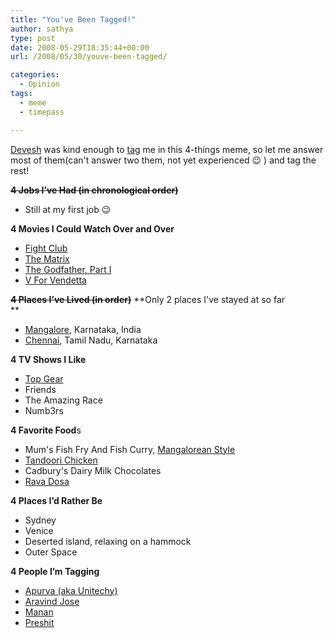 ```yaml
---
title: "You've Been Tagged!"
author: sathya
type: post
date: 2008-05-29T18:35:44+00:00
url: /2008/05/30/youve-been-tagged/

categories:
  - Opinion
tags:
  - meme
  - timepass

---
```



[Devesh][1] was kind enough to [tag][2] me in this 4-things meme, so let me answer most of them(can't answer two them, not yet experienced 😉 ) and tag the rest!

<span style="text-decoration: line-through;"><strong>4 Jobs I’ve Had (in chronological order)</strong></span>

  * Still at my first job 😉

**4 Movies I Could Watch Over and Over**

  * <a onclick="javascript:pageTracker._trackPageview('/outgoing/www.imdb.com/title/tt0078346/');" href="https://www.imdb.com/title/tt0137523/">Fight Club<br /> </a>
  * [The Matrix][3]
  * [The Godfather, Part I][4]
  * [V For Vendetta][5]

<span style="text-decoration: line-through;"><strong>4 Places I’ve Lived (in order)</strong></span> **Only 2 places I've stayed at so far  
** 

  * [Mangalore][6], Karnataka, India
  * [Chennai][7], Tamil Nadu, Karnataka

**4 TV Shows I Like**

  * [Top Gear][8]
  * Friends
  * The Amazing Race
  * Numb3rs

**4 Favorite Food**s

  * Mum's Fish Fry And Fish Curry, [Mangalorean Style][9]
  * [Tandoori Chicken][10]
  * Cadbury's Dairy Milk Chocolates
  * [Rava Dosa][11]

**4 Places I’d Rather Be**

  * Sydney
  * Venice
  * Deserted island, relaxing on a hammock
  * Outer Space

**4 People I’m Tagging**

  * [Apurva (aka Unitechy)][12]
  * [Aravind Jose][13]
  * [Manan][14]
  * [Preshit][15]

 [1]: https://devesh.net
 [2]: https://devesh.net/blog/2008/05/29/tag-youre-it/
 [3]: https://www.imdb.com/title/tt0133093
 [4]: https://www.imdb.com/title/tt0068646/
 [5]: https://www.imdb.com/title/tt0434409/
 [6]: https://en.wikipedia.org/wiki/Mangalore
 [7]: https://en.wikipedia.org/wiki/Chennai
 [8]: https://www.tv.com/Top-Gear/show/27682/summary.html
 [9]: https://en.wikipedia.org/wiki/Cuisine_of_Karnataka#Mangalooru_Cuisine
 [10]: https://en.wikipedia.org/wiki/Tandoori_chicken
 [11]: https://en.wikipedia.org/wiki/Rava_dosa
 [12]: https://unitechy.com/
 [13]: https://aravindjose.com/blog/
 [14]: https://beingmanan.com
 [15]: https://preshit.net/
